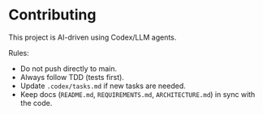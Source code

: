 # Contributing

This project is AI-driven using Codex/LLM agents.

Rules:
- Do not push directly to main.
- Always follow TDD (tests first).
- Update `.codex/tasks.md` if new tasks are needed.
- Keep docs (`README.md`, `REQUIREMENTS.md`, `ARCHITECTURE.md`) in sync with the code.
